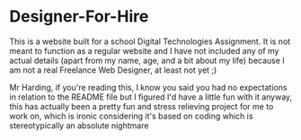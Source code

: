 # Designer-For-Hire
This is a website built for a school Digital Technologies Assignment. It is not meant to function as a regular website and I have not included any of my actual details (apart from my name, age, and a bit about my life) because I am not a real Freelance Web Designer, at least not yet ;)

Mr Harding, if you're reading this, I know you said you had no expectations in relation to the README file but I figured I'd have a little fun with it anyway, this has actually been a pretty fun and stress relieving project for me to work on, which is ironic considering it's based on coding which is stereotypically an absolute nightmare